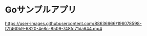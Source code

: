 # Goサンプルアプリ
https://user-images.githubusercontent.com/88636666/196078598-f7f460b9-6820-4e8c-8509-748fc71da644.mp4
